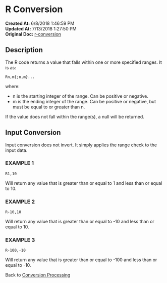 # R Conversion

**Created At:** 6/8/2018 1:46:59 PM  
**Updated At:** 7/13/2018 1:27:50 PM  
**Original Doc:** [r-conversion](https://docs.jbase.com/46351-conversion-processing/r-conversion)  


## Description 

The R code returns a value that falls within one or more specified ranges. It is as:

```
Rn,m{;n,m}...
```

where:

- n is the starting integer of the range. Can be positive or negative.
- m is the ending integer of the range. Can be positive or negative, but must be equal to or greater than n.




If the value does not fall within the range(s), a null will be returned.



## Input Conversion 

Input conversion does not invert. It simply applies the range check to the input data.



### EXAMPLE 1

```
R1,10
```

Will return any value that is greater than or equal to 1 and less than or equal to 10.



### EXAMPLE 2

```
R-10,10
```

Will return any value that is greater than or equal to -10 and less than or equal to 10.



### EXAMPLE 3

```
R-100,-10
```

Will return any value that is greater than or equal to -100 and less than or equal to -10.



Back to [Conversion Processing](./../conversion-processing)
